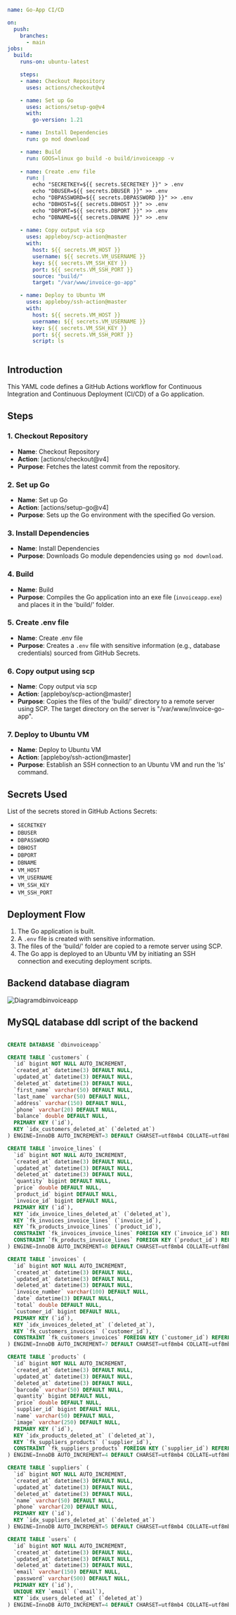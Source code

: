 
```yml

name: Go-App CI/CD

on:
  push:
    branches:
      - main
jobs:
  build:
    runs-on: ubuntu-latest

    steps:
    - name: Checkout Repository
      uses: actions/checkout@v4

    - name: Set up Go
      uses: actions/setup-go@v4
      with:
        go-version: 1.21

    - name: Install Dependencies
      run: go mod download

    - name: Build
      run: GOOS=linux go build -o build/invoiceapp -v
 
    - name: Create .env file
      run: |
        echo "SECRETKEY=${{ secrets.SECRETKEY }}" > .env
        echo "DBUSER=${{ secrets.DBUSER }}" >> .env
        echo "DBPASSWORD=${{ secrets.DBPASSWORD }}" >> .env
        echo "DBHOST=${{ secrets.DBHOST }}" >> .env
        echo "DBPORT=${{ secrets.DBPORT }}" >> .env
        echo "DBNAME=${{ secrets.DBNAME }}" >> .env
         
    - name: Copy output via scp
      uses: appleboy/scp-action@master
      with:
        host: ${{ secrets.VM_HOST }}
        username: ${{ secrets.VM_USERNAME }}
        key: ${{ secrets.VM_SSH_KEY }}
        port: ${{ secrets.VM_SSH_PORT }}
        source: "build/"
        target: "/var/www/invoice-go-app"

    - name: Deploy to Ubuntu VM
      uses: appleboy/ssh-action@master
      with:
        host: ${{ secrets.VM_HOST }}
        username: ${{ secrets.VM_USERNAME }}
        key: ${{ secrets.VM_SSH_KEY }}
        port: ${{ secrets.VM_SSH_PORT }}
        script: ls
        
```
    
 

## Introduction
This YAML code defines a GitHub Actions workflow for Continuous Integration and Continuous Deployment (CI/CD) of a Go application.

## Steps

### 1. Checkout Repository
   - **Name**: Checkout Repository
   - **Action**: [actions/checkout@v4]
   - **Purpose**: Fetches the latest commit from the repository.

### 2. Set up Go
   - **Name**: Set up Go
   - **Action**: [actions/setup-go@v4]
   - **Purpose**: Sets up the Go environment with the specified Go version.

### 3. Install Dependencies
   - **Name**: Install Dependencies
   - **Purpose**: Downloads Go module dependencies using `go mod download`.

### 4. Build
   - **Name**: Build
   - **Purpose**: Compiles the Go application into an exe file (`invoiceapp.exe`) and places it in the 'build/' folder.

### 5. Create .env file
   - **Name**: Create .env file
   - **Purpose**: Creates a `.env` file with sensitive information (e.g., database credentials) sourced from GitHub Secrets.

### 6. Copy output using scp
   - **Name**: Copy output via scp
   - **Action**: [appleboy/scp-action@master]
   - **Purpose**: Copies the files of the 'build/' directory to a remote server using SCP. The target directory on the server is "/var/www/invoice-go-app".

### 7. Deploy to Ubuntu VM
   - **Name**: Deploy to Ubuntu VM
   - **Action**: [appleboy/ssh-action@master]
   - **Purpose**: Establish an SSH connection to an Ubuntu VM and run the 'ls' command.

## Secrets Used
List of the secrets stored in GitHub Actions Secrets:
- `SECRETKEY`
- `DBUSER`
- `DBPASSWORD`
- `DBHOST`
- `DBPORT`
- `DBNAME`
- `VM_HOST`
- `VM_USERNAME`
- `VM_SSH_KEY`
- `VM_SSH_PORT`

## Deployment Flow
1. The Go application is built.
2. A `.env` file is created with sensitive information.
3. The files of the 'build/' folder are copied to a remote server using SCP.
4. The Go app is deployed to an Ubuntu VM by initiating an SSH connection and executing deployment scripts.

 ## Backend database diagram


![Diagramdbinvoiceapp](https://github.com/rebiiin/invoiceapp/assets/3890058/e54f8155-9fe1-4978-80c1-8beddc9a21d8)


  
## MySQL database ddl script of the backend

```sql

CREATE DATABASE `dbinvoiceapp` 

CREATE TABLE `customers` (
  `id` bigint NOT NULL AUTO_INCREMENT,
  `created_at` datetime(3) DEFAULT NULL,
  `updated_at` datetime(3) DEFAULT NULL,
  `deleted_at` datetime(3) DEFAULT NULL,
  `first_name` varchar(50) DEFAULT NULL,
  `last_name` varchar(50) DEFAULT NULL,
  `address` varchar(150) DEFAULT NULL,
  `phone` varchar(20) DEFAULT NULL,
  `balance` double DEFAULT NULL,
  PRIMARY KEY (`id`),
  KEY `idx_customers_deleted_at` (`deleted_at`)
) ENGINE=InnoDB AUTO_INCREMENT=3 DEFAULT CHARSET=utf8mb4 COLLATE=utf8mb4_0900_ai_ci;

CREATE TABLE `invoice_lines` (
  `id` bigint NOT NULL AUTO_INCREMENT,
  `created_at` datetime(3) DEFAULT NULL,
  `updated_at` datetime(3) DEFAULT NULL,
  `deleted_at` datetime(3) DEFAULT NULL,
  `quantity` bigint DEFAULT NULL,
  `price` double DEFAULT NULL,
  `product_id` bigint DEFAULT NULL,
  `invoice_id` bigint DEFAULT NULL,
  PRIMARY KEY (`id`),
  KEY `idx_invoice_lines_deleted_at` (`deleted_at`),
  KEY `fk_invoices_invoice_lines` (`invoice_id`),
  KEY `fk_products_invoice_lines` (`product_id`),
  CONSTRAINT `fk_invoices_invoice_lines` FOREIGN KEY (`invoice_id`) REFERENCES `invoices` (`id`),
  CONSTRAINT `fk_products_invoice_lines` FOREIGN KEY (`product_id`) REFERENCES `products` (`id`)
) ENGINE=InnoDB AUTO_INCREMENT=8 DEFAULT CHARSET=utf8mb4 COLLATE=utf8mb4_0900_ai_ci;

CREATE TABLE `invoices` (
  `id` bigint NOT NULL AUTO_INCREMENT,
  `created_at` datetime(3) DEFAULT NULL,
  `updated_at` datetime(3) DEFAULT NULL,
  `deleted_at` datetime(3) DEFAULT NULL,
  `invoice_number` varchar(100) DEFAULT NULL,
  `date` datetime(3) DEFAULT NULL,
  `total` double DEFAULT NULL,
  `customer_id` bigint DEFAULT NULL,
  PRIMARY KEY (`id`),
  KEY `idx_invoices_deleted_at` (`deleted_at`),
  KEY `fk_customers_invoices` (`customer_id`),
  CONSTRAINT `fk_customers_invoices` FOREIGN KEY (`customer_id`) REFERENCES `customers` (`id`)
) ENGINE=InnoDB AUTO_INCREMENT=7 DEFAULT CHARSET=utf8mb4 COLLATE=utf8mb4_0900_ai_ci;

CREATE TABLE `products` (
  `id` bigint NOT NULL AUTO_INCREMENT,
  `created_at` datetime(3) DEFAULT NULL,
  `updated_at` datetime(3) DEFAULT NULL,
  `deleted_at` datetime(3) DEFAULT NULL,
  `barcode` varchar(50) DEFAULT NULL,
  `quantity` bigint DEFAULT NULL,
  `price` double DEFAULT NULL,
  `supplier_id` bigint DEFAULT NULL,
  `name` varchar(50) DEFAULT NULL,
  `image` varchar(250) DEFAULT NULL,
  PRIMARY KEY (`id`),
  KEY `idx_products_deleted_at` (`deleted_at`),
  KEY `fk_suppliers_products` (`supplier_id`),
  CONSTRAINT `fk_suppliers_products` FOREIGN KEY (`supplier_id`) REFERENCES `suppliers` (`id`)
) ENGINE=InnoDB AUTO_INCREMENT=4 DEFAULT CHARSET=utf8mb4 COLLATE=utf8mb4_0900_ai_ci;

CREATE TABLE `suppliers` (
  `id` bigint NOT NULL AUTO_INCREMENT,
  `created_at` datetime(3) DEFAULT NULL,
  `updated_at` datetime(3) DEFAULT NULL,
  `deleted_at` datetime(3) DEFAULT NULL,
  `name` varchar(50) DEFAULT NULL,
  `phone` varchar(20) DEFAULT NULL,
  PRIMARY KEY (`id`),
  KEY `idx_suppliers_deleted_at` (`deleted_at`)
) ENGINE=InnoDB AUTO_INCREMENT=5 DEFAULT CHARSET=utf8mb4 COLLATE=utf8mb4_0900_ai_ci;

CREATE TABLE `users` (
  `id` bigint NOT NULL AUTO_INCREMENT,
  `created_at` datetime(3) DEFAULT NULL,
  `updated_at` datetime(3) DEFAULT NULL,
  `deleted_at` datetime(3) DEFAULT NULL,
  `email` varchar(150) DEFAULT NULL,
  `password` varchar(500) DEFAULT NULL,
  PRIMARY KEY (`id`),
  UNIQUE KEY `email` (`email`),
  KEY `idx_users_deleted_at` (`deleted_at`)
) ENGINE=InnoDB AUTO_INCREMENT=4 DEFAULT CHARSET=utf8mb4 COLLATE=utf8mb4_0900_ai_ci;

```
